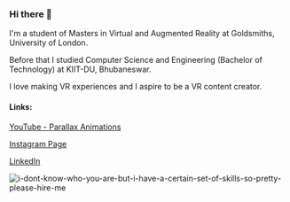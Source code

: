 ### Hi there 👋

I'm a student of Masters in Virtual and Augmented Reality at Goldsmiths, University of London.

Before that I studied Computer Science and Engineering (Bachelor of Technology) at KIIT-DU, Bhubaneswar.

I love making VR experiences and I aspire to be a VR content creator.

#### Links:

[YouTube - Parallax Animations](https://www.youtube.com/channel/UCEWUO4EEAganduzMOSgn97g)

[Instagram Page](https://www.instagram.com/parallax.animations/)

[LinkedIn](https://www.linkedin.com/in/yesitsskm/)



![i-dont-know-who-you-are-but-i-have-a-certain-set-of-skills-so-pretty-please-hire-me](https://user-images.githubusercontent.com/36617987/158688998-b1c85c2d-2eda-492a-b01e-182d7cd24ad9.jpg)


<!--
**YesItsSKM/YesItsSKM** is a ✨ _special_ ✨ repository because its `README.md` (this file) appears on your GitHub profile.

Here are some ideas to get you started:

- 🔭 I’m currently working on ...
- 🌱 I’m currently learning ...
- 👯 I’m looking to collaborate on ...
- 🤔 I’m looking for help with ...
- 💬 Ask me about ...
- 📫 How to reach me: ...
- 😄 Pronouns: ...
- ⚡ Fun fact: ...
-->
